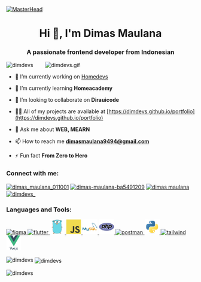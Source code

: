 [![MasterHead](https://firebasestorage.googleapis.com/v0/b/flexi-coding.appspot.com/o/dempgi7-520f8d5f-63d4-4453-8822-dbc149ae27f8.gif?alt=media&token=91c0c7b2-93c3-4029-b011-1a8703c5730d)](https://dimdevs.github.io/portfolio)
<h1 align="center">Hi 👋, I'm Dimas Maulana</h1>
<h3 align="center">A passionate frontend developer from Indonesian</h3>
<img align="right" width="400" src="https://cdn.dribbble.com/users/1292677/screenshots/6139167/avento.gif" alt="dimdevs.gif" />

<p align="left"> <img src="https://komarev.com/ghpvc/?username=dimdevs&label=Profile%20views&color=0e75b6&style=flat" alt="dimdevs" /> </p>

- 🔭 I’m currently working on [Homedevs](https://homedevs.id/)

- 🌱 I’m currently learning **Homeacademy**

- 👯 I’m looking to collaborate on **Dirauicode**

- 👨‍💻 All of my projects are available at [https://dimdevs.github.io/portfolio](https://dimdevs.github.io/portfolio)

- 💬 Ask me about **WEB, MEARN**

- 📫 How to reach me **dimasmaulana9494@gmail.com**

- ⚡ Fun fact **From Zero to Hero**

<h3 align="left">Connect with me:</h3>
<p align="left">
<a href="https://codepen.io/dimas_maulana_011001" target="blank"><img align="center" src="https://raw.githubusercontent.com/rahuldkjain/github-profile-readme-generator/master/src/images/icons/Social/codepen.svg" alt="dimas_maulana_011001" height="30" width="40" /></a>
<a href="https://linkedin.com/in/dimas-maulana-ba5491209" target="blank"><img align="center" src="https://raw.githubusercontent.com/rahuldkjain/github-profile-readme-generator/master/src/images/icons/Social/linked-in-alt.svg" alt="dimas-maulana-ba5491209" height="30" width="40" /></a>
<a href="https://fb.com/dimas maulana" target="blank"><img align="center" src="https://raw.githubusercontent.com/rahuldkjain/github-profile-readme-generator/master/src/images/icons/Social/facebook.svg" alt="dimas maulana" height="30" width="40" /></a>
<a href="https://instagram.com/dimdevs_" target="blank"><img align="center" src="https://raw.githubusercontent.com/rahuldkjain/github-profile-readme-generator/master/src/images/icons/Social/instagram.svg" alt="dimdevs_" height="30" width="40" /></a>
</p>

<h3 align="left">Languages and Tools:</h3>
<p align="left"> <a href="https://www.figma.com/" target="_blank" rel="noreferrer"> <img src="https://www.vectorlogo.zone/logos/figma/figma-icon.svg" alt="figma" width="40" height="40"/> </a> <a href="https://flutter.dev" target="_blank" rel="noreferrer"> <img src="https://www.vectorlogo.zone/logos/flutterio/flutterio-icon.svg" alt="flutter" width="40" height="40"/> </a> <a href="https://golang.org" target="_blank" rel="noreferrer"> <img src="https://raw.githubusercontent.com/devicons/devicon/master/icons/go/go-original.svg" alt="go" width="40" height="40"/> </a> <a href="https://developer.mozilla.org/en-US/docs/Web/JavaScript" target="_blank" rel="noreferrer"> <img src="https://raw.githubusercontent.com/devicons/devicon/master/icons/javascript/javascript-original.svg" alt="javascript" width="40" height="40"/> </a> <a href="https://www.mysql.com/" target="_blank" rel="noreferrer"> <img src="https://raw.githubusercontent.com/devicons/devicon/master/icons/mysql/mysql-original-wordmark.svg" alt="mysql" width="40" height="40"/> </a> <a href="https://www.php.net" target="_blank" rel="noreferrer"> <img src="https://raw.githubusercontent.com/devicons/devicon/master/icons/php/php-original.svg" alt="php" width="40" height="40"/> </a> <a href="https://postman.com" target="_blank" rel="noreferrer"> <img src="https://www.vectorlogo.zone/logos/getpostman/getpostman-icon.svg" alt="postman" width="40" height="40"/> </a> <a href="https://www.python.org" target="_blank" rel="noreferrer"> <img src="https://raw.githubusercontent.com/devicons/devicon/master/icons/python/python-original.svg" alt="python" width="40" height="40"/> </a> <a href="https://tailwindcss.com/" target="_blank" rel="noreferrer"> <img src="https://www.vectorlogo.zone/logos/tailwindcss/tailwindcss-icon.svg" alt="tailwind" width="40" height="40"/> </a> <a href="https://vuejs.org/" target="_blank" rel="noreferrer"> <img src="https://raw.githubusercontent.com/devicons/devicon/master/icons/vuejs/vuejs-original-wordmark.svg" alt="vuejs" width="40" height="40"/> </a> </p>

<p><img align="left" src="https://github-readme-stats.vercel.app/api/top-langs?username=dimdevs&show_icons=true&locale=en&layout=compact" alt="dimdevs" /></p>

<p>&nbsp;<img align="center" src="https://github-readme-stats.vercel.app/api?username=dimdevs&show_icons=true&locale=en" alt="dimdevs" /></p>

<p><img align="center" src="https://github-readme-streak-stats.herokuapp.com/?user=dimdevs&" alt="dimdevs" /></p>
